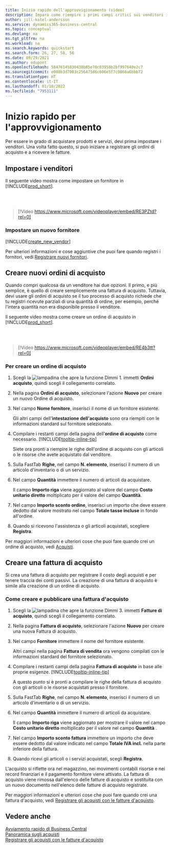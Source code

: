 ```yaml
---
title: Inizio rapido dell'approvvigionamento (video)
description: Impara come riempire i primi campi critici sui venditori in Business Central in modo da poter iniziare ad acquistare prodotti e servizi.
author: jill-kotel-andersson
ms.service: dynamics365-business-central
ms.topic: conceptual
ms.devlang: na
ms.tgt_pltfrm: na
ms.workload: na
ms.search.keywords: quickstart
ms.search.form: 26, 27, 50, 56
ms.date: 09/29/2021
ms.author: edupont
ms.openlocfilehash: 58476145830438b85e70c03958b2bf997640e2c7
ms.sourcegitcommit: e008b3d7003c256475d6c606e5f7c9866a6bbb72
ms.translationtype: HT
ms.contentlocale: it-IT
ms.lasthandoff: 01/10/2022
ms.locfileid: "7953111"
---
```

# <a name="procurement-quick-start"></a>Inizio rapido per l'approvvigionamento

Per essere in grado di acquistare prodotti e servizi, devi prima impostare i venditori. Una volta fatto questo, si può iniziare a registrare gli ordini di acquisto e a ricevere le fatture.  

## <a name="set-up-vendors"></a>Impostare i venditori

Il seguente video mostra come impostare un fornitore in [!INCLUDE[prod_short](includes/prod_short.md)].

<br><br>  

> [!Video https://www.microsoft.com/videoplayer/embed/RE3PZtd?rel=0]

### <a name="set-up-a-new-vendor"></a>Impostare un nuovo fornitore

[!INCLUDE[create_new_vendor](includes/create_new_vendor.md)]

Per ulteriori informazioni e cose aggiuntive che puoi fare quando registri i fornitori, vedi [Registrare nuovi fornitori](purchasing-how-register-new-vendors.md).  

## <a name="create-new-purchase-orders"></a>Creare nuovi ordini di acquisto

Quando compri qualcosa da un venditore hai due opzioni. Il primo, e più semplice, è quello di creare semplicemente una fattura di acquisto. Tuttavia, devi usare gli ordini di acquisto se il tuo processo di acquisto richiede che tu registri ricevute parziali di una quantità di ordine, per esempio, perché l'intera quantità non era disponibile presso il venditore.

Il seguente video mostra come creare un ordine di acquisto in [!INCLUDE[prod_short](includes/prod_short.md)].

<br><br>

> [!Video https://www.microsoft.com/videoplayer/embed/RE4b3tt?rel=0]

### <a name="to-create-a-purchase-order"></a>Per creare un ordine di acquisto  

1. Scegli la ![lampadina che apre la funzione Dimmi 1](media/ui-search/search_small.png "Dimmi cosa vuoi fare"). immetti **Ordini acquisto**, quindi scegli il collegamento correlato.  

2. Nella pagina **Ordini di acquisto**, selezionare l'azione **Nuovo** per creare un nuovo Ordine di acquisto.

3. Nel campo **Nome fornitore**, inserisci il nome di un fornitore esistente.

    Gli altri campi dell'**intestazione dell'acquisto** sono ora riempiti con le informazioni standard sul fornitore selezionato.  

4. Compilare i restanti campi della pagina dell’**ordine di acquisto** come necessario. [!INCLUDE[tooltip-inline-tip](includes/tooltip-inline-tip_md.md)]

    Siete ora pronti a riempire le righe dell'ordine di acquisto con gli articoli o le risorse che avete acquistato dal venditore.

5. Sulla FastTab **Righe**, nel campo **N. elemento**, inserisci il numero di un articolo d'inventario o di un servizio.

6. Nel campo **Quantità** immettere il numero di articoli da acquistare.

    Il campo **Importo riga** viene aggiornato al valore del campo **Costo unitario diretto** moltiplicato per il valore del campo **Quantità**.

7. Nel campo **Importo sconto ordine**, inserisci un importo che deve essere dedotto dal valore mostrato nel campo **Totale tasse incluse** in fondo all'ordine.

8. Quando si ricevono l'assistenza o gli articoli acquistati, scegliere **Registra**.

Per maggiori informazioni e ulteriori cose che puoi fare quando crei un ordine di acquisto, vedi [Acquisti](purchasing-manage-purchasing.md).  

## <a name="create-a-purchase-invoice"></a>Creare una fattura di acquisto  

Si crea una fattura di acquisto per registrare il costo degli acquisti e per tenere traccia dei conti passivi. La creazione di una fattura di acquisto è simile alla creazione di un ordine di acquisto.

### <a name="how-to-create-and-post-a-purchase-invoice"></a>Come creare e pubblicare una fattura d'acquisto  

1. Scegli la ![lampadina che apre la funzione Dimmi 3](media/ui-search/search_small.png "Dimmi cosa vuoi fare"). immetti **Fatture di acquisto**, quindi scegli il collegamento correlato.  
2. Nella pagina **Fattura di acquisto**, selezionare l'azione **Nuovo** per creare una nuova Fattura di acquisto.
3. Nel campo **Fornitore** immettere il nome del fornitore esistente.

    Altri campi nella pagina **Fattura di vendita** ora vengono compilati con le informazioni standard del fornitore selezionato.

4. Compilare i restanti campi della pagina **Fattura di acquisto** in base alle proprie esigenze. [!INCLUDE[tooltip-inline-tip](includes/tooltip-inline-tip_md.md)]

    A questo punto si è pronti a compilare le righe della fattura di acquisto con gli articoli o le risorse acquistati presso il fornitore.

5. Sulla FastTab **Righe**, nel campo **N. elemento**, inserisci il numero di un articolo d'inventario o di un servizio.
6. Nel campo **Quantità** immettere il numero di articoli da acquistare.

    Il campo **Importo riga** viene aggiornato per mostrare il valore nel campo **Costo unitario diretto** moltiplicato per il valore nel campo **Quantità** .

7. Nel campo **Importo sconto fattura** immettere un importo che deve essere dedotto dal valore indicato nel campo **Totale IVA incl.** nella parte inferiore della fattura.

8. Quando ricevi gli articoli o i servizi acquistati, scegli **Registra**.

L'acquisto si riflette ora nel magazzino, nei movimenti contabili risorse e nei record finanziari e il pagamento fornitore viene attivato. La fattura di acquisto viene rimossa dall'elenco delle fatture di acquisto e sostituita con un nuovo documento nell'elenco delle fatture di acquisto registrate.  

Per maggiori informazioni e ulteriori cose che puoi fare quando crei una fattura d'acquisto, vedi [Registrare gli acquisti con le fatture d'acquisto](purchasing-how-record-purchases.md).

## <a name="see-also"></a>Vedere anche

[Avviamento rapido di Business Central](quick-start-business-central.md)  
[Panoramica sugli acquisti](Purchasing-manage-purchasing.md)  
[Registrare gli acquisti con le fatture d'acquisto](purchasing-how-record-purchases.md)  
